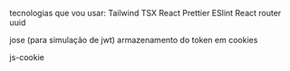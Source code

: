 tecnologias que vou usar:
Tailwind
TSX
React
Prettier
ESlint
React router
uuid

jose (para simulação de jwt)
armazenamento do token em cookies

js-cookie
